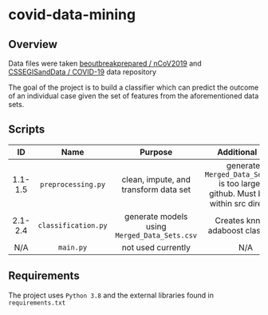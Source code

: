 # covid-data-mining

## Overview
Data files were taken [beoutbreakprepared / nCoV2019](https://github.com/beoutbreakprepared/nCoV2019) and [CSSEGISandData /
COVID-19](https://github.com/CSSEGISandData/COVID-19) data repository

The goal of the project is to build a classifier which can predict the outcome of an individual case given the set of features from the aforementioned data sets.

## Scripts
ID | Name | Purpose | Additional Info
:---: | :---: | :---: | :---: 
1.1-1.5 | `preprocessing.py` | clean, impute, and transform data set | generated `Merged_Data_Sets.csv` is too large for github. Must be run within src directory 
2.1-2.4 | `classification.py` | generate models using `Merged_Data_Sets.csv` | Creates knn and adaboost classifiers
 N/A |`main.py` | not used currently | N/A


## Requirements
The project uses `Python 3.8` and the external libraries found in `requirements.txt`
